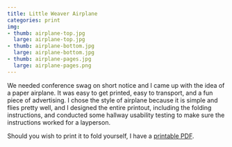 ```yaml
---
title: Little Weaver Airplane
categories: print
img:
- thumb: airplane-top.jpg
  large: airplane-top.jpg
- thumb: airplane-bottom.jpg
  large: airplane-bottom.jpg
- thumb: airplane-pages.jpg
  large: airplane-pages.png
---
```


We needed conference swag on short notice and I came up with the idea of a paper airplane. It was easy to get printed, easy to transport, and a fun piece of advertising. I chose the style of airplane because it is simple and flies pretty well, and I designed the entire printout, including the folding instructions, and conducted some hallway usability testing to make sure the instructions worked for a layperson.

Should you wish to print it to fold yourself, I have a [printable PDF](http://nmorduch.me/static/work/airplane.pdf).
